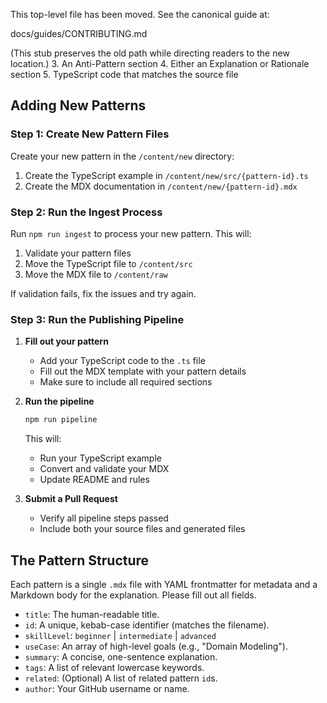 <!-- Moved: canonical content is now at docs/guides/CONTRIBUTING.md -->

This top-level file has been moved. See the canonical guide at:

   docs/guides/CONTRIBUTING.md

(This stub preserves the old path while directing readers to the new location.)
3. An Anti-Pattern section
4. Either an Explanation or Rationale section
5. TypeScript code that matches the source file

## Adding New Patterns

### Step 1: Create New Pattern Files

Create your new pattern in the `/content/new` directory:

1. Create the TypeScript example in `/content/new/src/{pattern-id}.ts`
2. Create the MDX documentation in `/content/new/{pattern-id}.mdx`

### Step 2: Run the Ingest Process

Run `npm run ingest` to process your new pattern. This will:
1. Validate your pattern files
2. Move the TypeScript file to `/content/src`
3. Move the MDX file to `/content/raw`

If validation fails, fix the issues and try again.

### Step 3: Run the Publishing Pipeline

1. **Fill out your pattern**
   - Add your TypeScript code to the `.ts` file
   - Fill out the MDX template with your pattern details
   - Make sure to include all required sections

2. **Run the pipeline**
   ```bash
   npm run pipeline
   ```
   This will:
   - Run your TypeScript example
   - Convert and validate your MDX
   - Update README and rules

3. **Submit a Pull Request**
   - Verify all pipeline steps passed
   - Include both your source files and generated files

## The Pattern Structure

Each pattern is a single `.mdx` file with YAML frontmatter for metadata and a
Markdown body for the explanation. Please fill out all fields.

-   `title`: The human-readable title.
-   `id`: A unique, kebab-case identifier (matches the filename).
-   `skillLevel`: `beginner` | `intermediate` | `advanced`
-   `useCase`: An array of high-level goals (e.g., "Domain Modeling").
-   `summary`: A concise, one-sentence explanation.
-   `tags`: A list of relevant lowercase keywords.
-   `related`: (Optional) A list of related pattern `id`s.
-   `author`: Your GitHub username or name.